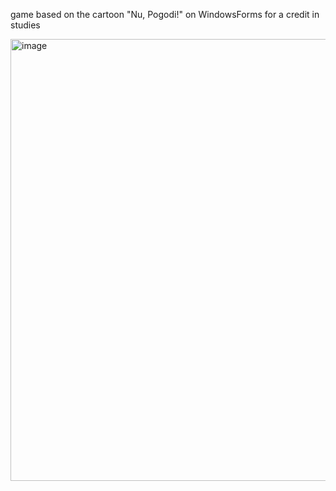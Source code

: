game based on the cartoon "Nu, Pogodi!" on WindowsForms for a credit in studies

<img width="924" height="707" alt="image" src="https://github.com/user-attachments/assets/94a04f17-6b3b-43b9-afb5-fa7333353fbc" />
